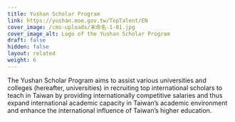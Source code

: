 ```yaml
---
title: Yushan Scholar Program
link: https://yushan.moe.gov.tw/TopTalent/EN
cover_image: /cms-uploads/未命名-1-01.jpg
cover_image_alt: Logo of the Yushan Scholar Program
draft: false
hidden: false
layout: related
weight: 6
---
```

The Yushan Scholar Program aims to assist various universities and colleges (hereafter, universities) in recruiting top international scholars to teach in Taiwan by providing internationally competitive salaries and thus expand international academic capacity in Taiwan’s academic environment and enhance the international influence of Taiwan’s higher education.
